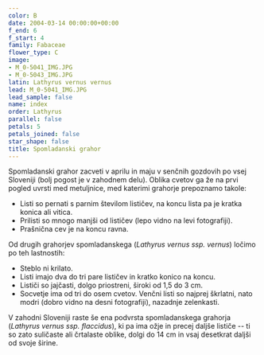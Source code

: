 ```yaml
---
color: B
date: 2004-03-14 00:00:00+00:00
f_end: 6
f_start: 4
family: Fabaceae
flower_type: C
image:
- M_0-5041_IMG.JPG
- M_0-5043_IMG.JPG
latin: Lathyrus vernus vernus
lead: M_0-5041_IMG.JPG
lead_sample: false
name: index
order: Lathyrus
parallel: false
petals: 5
petals_joined: false
star_shape: false
title: Spomladanski grahor
---
```

Spomladanski grahor zacveti v aprilu in maju v senčnih gozdovih po vsej Sloveniji (bolj pogost je v zahodnem delu). Oblika cvetov ga že na prvi pogled uvrsti med metuljnice, med katerimi grahorje prepoznamo takole:

-   Listi so pernati s parnim številom lističev, na koncu lista pa je kratka konica ali vitica.
-   Prilisti so mnogo manjši od lističev (lepo vidno na levi fotografiji).
-   Prašnična cev je na koncu ravna.

Od drugih grahorjev spomladanskega (*Lathyrus vernus ssp. vernus*) ločimo po teh lastnostih:

-   Steblo ni krilato.
-   Listi imajo dva do tri pare lističev in kratko konico na koncu.
-   Lističi so jajčasti, dolgo priostreni, široki od 1,5 do 3 cm.
-   Socvetje ima od tri do osem cvetov. Venčni listi so najprej škrlatni, nato modri (dobro vidno na desni fotografiji), nazadnje zelenkasti.

V zahodni Sloveniji raste še ena podvrsta spomladanskega grahorja (*Lathyrus vernus ssp. flaccidus*), ki pa ima ožje in precej daljše lističe -- ti so zato suličaste ali črtalaste oblike, dolgi do 14 cm in vsaj desetkrat daljši od svoje širine.
